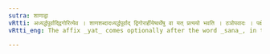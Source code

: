 ```yaml
---
sutra: शाणाद्वा
vRtti: अध्यर्द्धपूर्वाद्द्विगोरित्येव । शाणशब्दादध्यर्द्धपूर्वाद् द्विगोरार्हीयेष्वर्थेषु वा यत् प्रत्ययो भवति । ठञोपवादः । पक्षे सोपि भवति ॥
vRtti_eng: The affix _yat_ comes optionally after the word _sana_, in the _arhiya_-senses (V. 1. 63), when it is preceded by the word _adhyardha_ or a Numeral occasioning a _Dvigu_.

---
```

